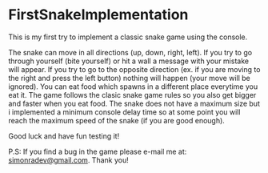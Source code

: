 # FirstSnakeImplementation
This is my first try to implement a classic snake game using the console.

The snake can move in all directions (up, down, right, left). If you try to go through yourself (bite yourself) or hit
a wall a message with your mistake will appear. If you try to go to the opposite direction (ex. if you are moving to the right 
and press the left button) nothing will happen (your move will be ignored). You can eat food which spawns in a different
place everytime you eat it. The game follows the clasic snake game rules so you also get bigger and faster when you eat food.
The snake does not have a maximum size but i implemented a minimum console delay time so at some point you will reach the
maximum speed of the snake (if you are good enough).

Good luck and have fun testing it!

P.S: If you find a bug in the game please e-mail me at: simonradev@gmail.com. Thank you!
